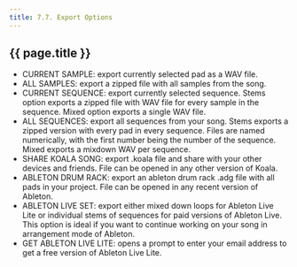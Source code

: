 ```yaml
---
title: 7.7. Export Options
---
```


## {{ page.title }}

* CURRENT SAMPLE: export currently selected pad as a WAV file. 
* ALL SAMPLES: export a zipped file with all samples from the song.
* CURRENT SEQUENCE: export currently selected sequence. Stems option exports a zipped file with WAV file for every sample in the sequence. Mixed option exports a single WAV file. 
* ALL SEQUENCES: export all sequences from your song. Stems exports a zipped version with every pad in every sequence. Files are named numerically, with the first number being the number of the sequence. Mixed exports a mixdown WAV per sequence.
* SHARE KOALA SONG: export .koala file and share with your other devices and friends. File can be opened in any other version of Koala.
* ABLETON DRUM RACK: export an ableton drum rack .adg file with all pads in your project. File can be opened in any recent version of Ableton.
* ABLETON LIVE SET: export either mixed down loops for Ableton Live Lite or individual stems of sequences for paid versions of Ableton Live. This option is ideal if you want to continue working on your song in arrangement mode of Ableton.
* GET ABLETON LIVE LITE: opens a prompt to enter your email address to get a free version of Ableton Live Lite.
